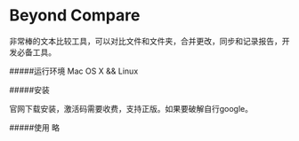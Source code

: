 # Beyond Compare

非常棒的文本比较工具，可以对比文件和文件夹，合并更改，同步和记录报告，开发必备工具。

#####运行环境
Mac OS X && Linux

#####安装

官网下载安装，激活码需要收费，支持正版。如果要破解自行google。


#####使用
略